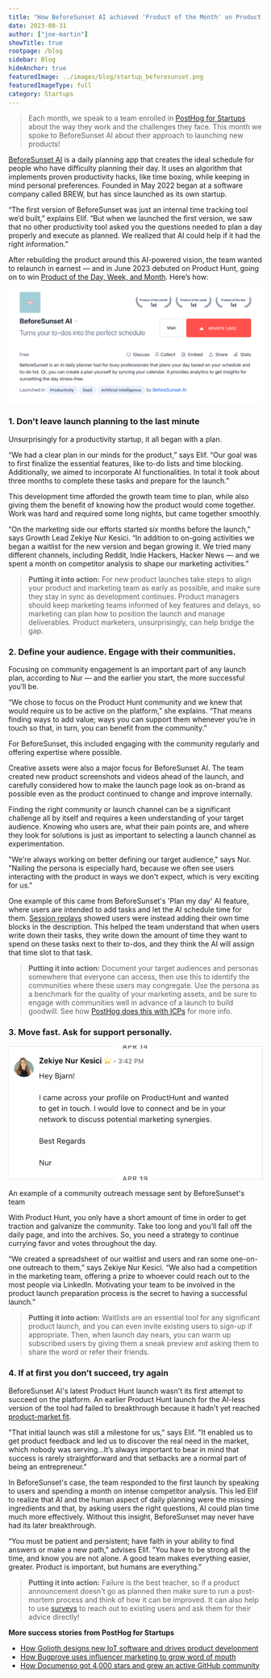 ```yaml
---
title: "How BeforeSunset AI achieved 'Product of the Month' on Product Hunt"
date: 2023-08-31
author: ["joe-martin"]
showTitle: true
rootpage: /blog
sidebar: Blog
hideAnchor: true
featuredImage: ../images/blog/startup_beforesunset.png
featuredImageType: full
category: Startups
---
```


> Each month, we speak to a team enrolled in [PostHog for Startups](/startups) about the way they work and the challenges they face. This month we spoke to BeforeSunset AI about their approach to launching new products!

[BeforeSunset AI](https://www.beforesunset.ai/) is a daily planning app that creates the ideal schedule for people who have difficulty planning their day. It uses an algorithm that implements proven productivity hacks, like time boxing,  while keeping in mind personal preferences. Founded in May 2022 began at a software company called BREW, but has since launched as its own startup.

“The first version of BeforeSunset was just an internal time tracking tool we’d built,” explains Elif. “But when we launched the first version, we saw that no other productivity tool asked you the questions needed to plan a day properly and execute as planned. We realized that AI could help if it had the right information.”

After rebuilding the product around this AI-powered vision, the team wanted to relaunch in earnest — and in June 2023 debuted on Product Hunt, going on to win [Product of the Day, Week, and Month](https://www.producthunt.com/products/beforesunset). Here’s how:

![BeforeSunset AI Launch on Product Hunt](../images/blog/before-sunset-ai.png)

### 1. Don't leave launch planning to the last minute

Unsurprisingly for a productivity startup, it all began with a plan.

“We had a clear plan in our minds for the product,” says Elif. “Our goal was to first finalize the essential features, like to-do lists and time blocking. Additionally, we aimed to incorporate AI functionalities. In total it took about three months to complete these tasks and prepare for the launch.”

This development time afforded the growth team time to plan, while also giving them the benefit of knowing how the product would come together. Work was hard and required some long nights, but came together smoothly. 

“On the marketing side our efforts started six months before the launch,” says Growth Lead Zekiye Nur Kesici. “In addition to on-going activities we began a waitlist for the new version and began growing it. We tried many different channels, including Reddit, Indie Hackers, Hacker News — and we spent a month on competitor analysis to shape our marketing activities.”

> **Putting it into action:** For new product launches take steps to align your product and marketing team as early as possible, and make sure they stay in sync as development continues. Product managers should keep marketing teams informed of key features and delays, so marketing can plan how to position the launch and manage deliverables. Product marketers, unsurprisingly, can help bridge the gap. 

### 2. Define your audience. Engage with their communities.

Focusing on community engagement is an important part of any launch plan, according to Nur — and the earlier you start, the more successful you’ll be. 

“We chose to focus on the Product Hunt community and we knew that would require us to be active on the platform,” she explains. “That means finding ways to add value; ways you can support them whenever you’re in touch so that, in turn, you can benefit from the community.”

For BeforeSunset, this included engaging with the community regularly and offering expertise where possible. 

Creative assets were also a major focus for BeforeSunset AI. The team created new product screenshots and videos ahead of the launch, and carefully considered how to make the launch page look as on-brand as possible even as the product continued to change and improve internally.

Finding the right community or launch channel can be a significant challenge all by itself and requires a keen understanding of your target audience. Knowing who users are, what their pain points are, and where they look for solutions is just as important to selecting a launch channel as experimentation.

"We're always working on better defining our target audience," says Nur. "Nailing the persona is especially hard, because we often see users interacting with the product in ways we don't expect, which is very exciting for us."

One example of this came from BeforeSunset's 'Plan my day' AI feature, where users are intended to add tasks and let the AI schedule time for them. [Session replays](/session-replay) showed users were instead adding their own time blocks in the description. This helped the team understand that when users write down their tasks, they write down the amount of time they want to spend on these tasks next to their to-dos, and they think the AI will assign that time slot to that task.

> **Putting it into action:** Document your target audiences and personas somewhere that everyone can access, then use this to identify the communities where these users may congregate. Use the persona as a benchmark for the quality of your marketing assets, and be sure to engage with communities well in advance of a launch to build goodwill. See how [PostHog does this with ICPs](/blog/creating-ideal-customer-profile) for more info. 

### 3. Move fast. Ask for support personally.

![BeforeSunset AI outreach](../images/blog/before-sunset-outreach.png)
<Caption>An example of a community outreach message sent by BeforeSunset's team</Caption>

With Product Hunt, you only have a short amount of time in order to get traction and galvanize the community. Take too long and you’ll fall off the daily page, and into the archives. So, you need a strategy to continue currying favor and votes throughout the day.

“We created a spreadsheet of our waitlist and users and ran some one-on-one outreach to them,” says Zekiye Nur Kesici. “We also had a competition in the marketing team, offering a prize to whoever could reach out to the most people via LinkedIn. Motivating your team to be involved in the product launch preparation process is the secret to having a successful launch.”

> **Putting it into action:** Waitlists are an essential tool for any significant product launch, and you can even invite existing users to sign-up if appropriate. Then, when launch day nears, you can warm up subscribed users by giving them a sneak preview and asking them to share the word or refer their friends. 

### 4. If at first you don’t succeed, try again

BeforeSunset AI's latest Product Hunt launch wasn't its first attempt to succeed on the platform. An earlier Product Hunt launch for the AI-less version of the tool had failed to breakthrough because it hadn't yet reached [product-market fit](/blog/product-market-fit-game).

"That initial launch was still a milestone for us," says Elif. "It enabled us to get product feedback and led us to discover the real need in the market, which nobody was serving...It’s always important to bear in mind that success is rarely straightforward and that setbacks are a normal part of being an entrepreneur."

In BeforeSunset's case, the team responded to the first launch by speaking to users and spending a month on intense competitor analysis. This led Elif to realize that AI and the human aspect of daily planning were the missing ingredients and that, by asking users the right questions, AI could plan time much more effectively. Without this insight, BeforeSunset may never have had its later breakthrough. 

“You must be patient and persistent; have faith in your ability to find answers or make a new path," advises Elif. "You have to be strong all the time, and know you are not alone. A good team makes everything easier, greater. Product is important, but humans are everything.”

> **Putting it into action:** Failure is the best teacher, so if a product announcement doesn't go as planned then make sure to run a post-mortem process and think of how it can be improved. It can also help to use [surveys](/docs/surveys/manuals) to reach out to existing users and ask them for their advice directly!

**More success stories from PostHog for Startups**
- [How Golioth designs new IoT software and drives product development](/spotlights/startup-golioth)
- [How Bugprove uses influencer marketing to grow word of mouth](/spotlights/startup-bugprove)
- [How Documenso got 4,000 stars and grew an active GitHub community](/spotlights/startup-documenso)
